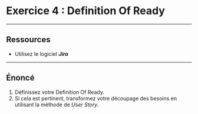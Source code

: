 # Exercice 4 : Definition Of Ready

---

## Ressources

- Utilisez le logiciel ***Jira***

---

## Énoncé

1. Définissez votre Definition Of Ready.
2. Si cela est pertinent, transformez votre découpage des besoins en utilisant la méthode de *User Story*.